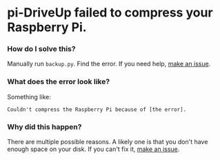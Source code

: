 # pi-DriveUp failed to compress your Raspberry Pi.
### How do I solve this?
Manually run `backup.py`. Find the error. If you need help, [make an issue](https://github.com/KTibow/pi-DriveUp/issues/new).   
### What does the error look like?
Something like:
```
Couldn't compress the Raspberry Pi because of [the error].
```
### Why did this happen?
There are multiple possible reasons. A likely one is that you don't have enough space on your disk. If you can't fix it, [make an issue](https://github.com/KTibow/pi-DriveUp/issues/new).

